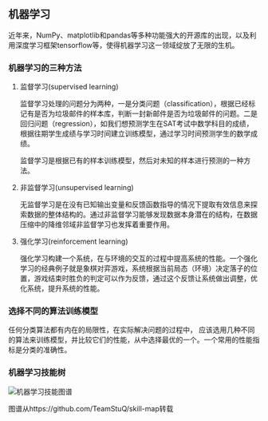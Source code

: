 ## 机器学习

近年来，NumPy、matplotlib和pandas等多种功能强大的开源库的出现，以及利用深度学习框架tensorflow等，使得机器学习这一领域绽放了无限的生机。

### 机器学习的三种方法

1. 监督学习(supervised learning)

   监督学习处理的问题分为两种，一是分类问题（classification），根据已经标记有是否为垃圾邮件的样本库，判断一封新邮件是否为垃圾邮件的问题。二是回归问题（regression），如我们想预测学生在SAT考试中数学科目的成绩，根据往期学生成绩与学习时间建立训练模型，通过学习时间预测学生的数学成绩。

   监督学习是根据已有的样本训练模型，然后对未知的样本进行预测的一种方法。

2. 非监督学习(unsupervised learning)

   无监督学习是在没有已知输出变量和反馈函数指导的情况下提取有效信息来探索数据的整体结构的。通过非监督学习能够发现数据本身潜在的结构，在数据压缩中的降维邻域非监督学习也发挥着重要作用。

3. 强化学习(reinforcement learning)

   强化学习构建一个系统，在与环境的交互的过程中提高系统的性能。一个强化学习的经典例子就是象棋对弈游戏，系统根据当前局态（环境）决定落子的位置，游戏结束时胜负的判定可以作为反馈，通过这个反馈让系统做出调整，优化系统，提升系统的性能。

### 选择不同的算法训练模型

任何分类算法都有内在的局限性，在实际解决问题的过程中， 应该选用几种不同的算法来训练模型，并比较它们的性能，从中选择最优的一个。一个常用的性能指标是分类的准确性。

### 机器学习技能树

![机器学习技能图谱](http://i1.fuimg.com/700703/cf43e5cf096624cd.png)

图谱从https://github.com/TeamStuQ/skill-map转载